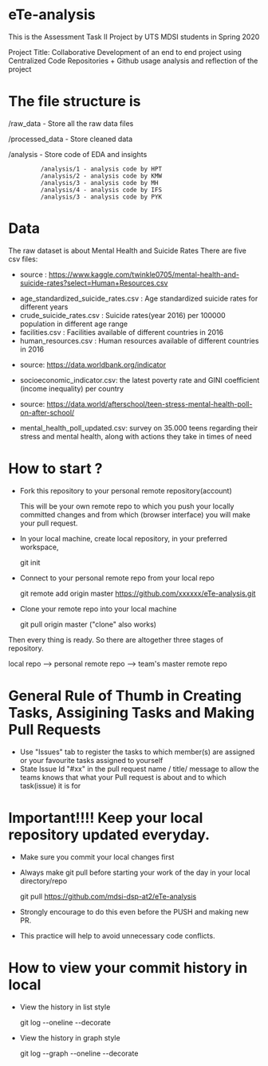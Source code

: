 # eTe-analysis

This is the Assessment Task II Project by UTS MDSI students in Spring 2020

Project Title: Collaborative Development of an end to end project using Centralized Code Repositories + Github usage analysis and reflection of the project

# The file structure is 

/raw_data - Store all the raw data files

/processed_data - Store cleaned data

/analysis - Store code of EDA and insights

             /analysis/1 - analysis code by HPT
             /analysis/2 - analysis code by KMW
             /analysis/3 - analysis code by MH
             /analysis/4 - analysis code by IFS
             /analysis/3 - analysis code by PYK
             
             
 # Data 
 The raw dataset is about Mental Health and Suicide Rates
 There are five csv files:
 * source : https://www.kaggle.com/twinkle0705/mental-health-and-suicide-rates?select=Human+Resources.csv 
 - age_standardized_suicide_rates.csv : Age standardized suicide rates for different years
 - crude_suicide_rates.csv : Suicide rates(year 2016) per 100000 population in different age range
 - facilities.csv : Facilities available of different countries in 2016
 - human_resources.csv : Human resources available of different countries in 2016

* source: https://data.worldbank.org/indicator
- socioeconomic_indicator.csv: the latest poverty rate and GINI coefficient (income inequality) per country

* source: https://data.world/afterschool/teen-stress-mental-health-poll-on-after-school/
- mental_health_poll_updated.csv: survey on 35.000 teens regarding their stress and mental health, along with actions they take in times of need
 
 # How to start ?
 - Fork this repository to your personal remote repository(account)
 
     This will be your own remote repo to which you push your locally committed changes and 
     from which (browser interface) you will make your pull request.
 
 - In your local machine, create local repository, 
    in your preferred workspace,
    
      git init
      
 - Connect to your personal remote repo from your local repo
 
      git remote add origin master https://github.com/xxxxxx/eTe-analysis.git
 
 - Clone your remote repo into your local machine
 
      git pull origin master ("clone" also works)
      
  Then every thing is ready. So there are altogether three stages of repository.
  
  local repo --> personal remote repo --> team's master remote repo
 
 
 # General Rule of Thumb in Creating Tasks, Assigining Tasks and Making Pull Requests
 
- Use "Issues" tab to register the tasks to which member(s) are assigned or your favourite tasks assigned to yourself
- State Issue Id  "#xx" in the pull request name / title/ message to allow the teams knows that what your Pull request is about and to which task(issue) it is for

# Important!!!! Keep your local repository updated everyday.

- Make sure you commit your local changes first
- Always make git pull before starting your work of the day in your local directory/repo

    git pull https://github.com/mdsi-dsp-at2/eTe-analysis
    
 - Strongly encourage to do this even before the PUSH and making new PR.
 - This practice will help to avoid unnecessary code conflicts.
    
# How to view your commit history in local

 - View the history in list style

    git log --oneline --decorate 
    
 - View the history in graph style 

    git log --graph --oneline --decorate


